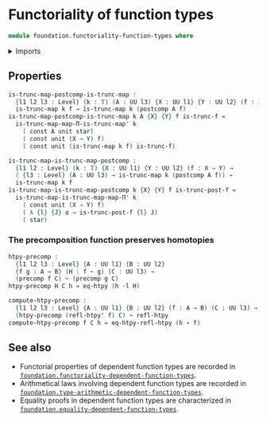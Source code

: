 # Functoriality of function types

```agda
module foundation.functoriality-function-types where
```

<details><summary>Imports</summary>

```agda
open import foundation-core.functoriality-function-types public

open import foundation.function-extensionality
open import foundation.functoriality-dependent-function-types
open import foundation.unit-type

open import foundation-core.constant-maps
open import foundation-core.functions
open import foundation-core.homotopies
open import foundation-core.truncated-maps
open import foundation-core.truncation-levels
open import foundation-core.universe-levels
```

</details>

## Properties

```agda
is-trunc-map-postcomp-is-trunc-map :
  {l1 l2 l3 : Level} (k : 𝕋) (A : UU l3) {X : UU l1} {Y : UU l2} (f : X → Y) →
  is-trunc-map k f → is-trunc-map k (postcomp A f)
is-trunc-map-postcomp-is-trunc-map k A {X} {Y} f is-trunc-f =
  is-trunc-map-map-Π-is-trunc-map' k
    ( const A unit star)
    ( const unit (X → Y) f)
    ( const unit (is-trunc-map k f) is-trunc-f)

is-trunc-map-is-trunc-map-postcomp :
  {l1 l2 : Level} (k : 𝕋) {X : UU l1} {Y : UU l2} (f : X → Y) →
  ( {l3 : Level} (A : UU l3) → is-trunc-map k (postcomp A f)) →
  is-trunc-map k f
is-trunc-map-is-trunc-map-postcomp k {X} {Y} f is-trunc-post-f =
  is-trunc-map-is-trunc-map-map-Π' k
    ( const unit (X → Y) f)
    ( λ {l} {J} α → is-trunc-post-f {l} J)
    ( star)
```

### The precomposition function preserves homotopies

```agda
htpy-precomp :
  {l1 l2 l3 : Level} {A : UU l1} {B : UU l2}
  {f g : A → B} (H : f ~ g) (C : UU l3) →
  (precomp f C) ~ (precomp g C)
htpy-precomp H C h = eq-htpy (h ·l H)

compute-htpy-precomp :
  {l1 l2 l3 : Level} {A : UU l1} {B : UU l2} (f : A → B) (C : UU l3) →
  (htpy-precomp (refl-htpy' f) C) ~ refl-htpy
compute-htpy-precomp f C h = eq-htpy-refl-htpy (h ∘ f)
```

## See also

- Functorial properties of dependent function types are recorded in
  [`foundation.functoriality-dependent-function-types`](foundation.functoriality-dependent-function-types.md).
- Arithmetical laws involving dependent function types are recorded in
  [`foundation.type-arithmetic-dependent-function-types`](foundation.type-arithmetic-dependent-function-types.md).
- Equality proofs in dependent function types are characterized in
  [`foundation.equality-dependent-function-types`](foundation.equality-dependent-function-types.md).
